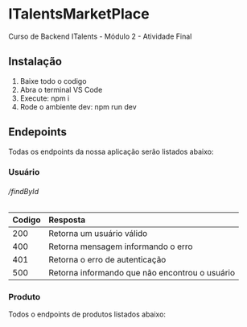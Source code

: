# ITalentsMarketPlace

Curso de Backend ITalents - Módulo 2 - Atividade Final

## Instalação

1. Baixe todo o codigo
2. Abra o terminal VS Code
3. Execute: npm i
4. Rode o ambiente dev: npm run dev

## Endepoints

Todas os endpoints da nossa aplicação serão  listados abaixo:

### Usuário

###### /findById


| Codigo | Resposta                                         |
| :------- | :------------------------------------------------- |
| 200    | Retorna um usuário válido                      |
| 400    | Retorna mensagem informando o erro               |
| 401    | Retorna o erro de autenticação                 |
| 500    | Retorna informando que não encontrou o usuário |

### Produto

Todos o endpoints de produtos listados abaixo:
